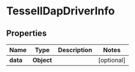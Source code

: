 

# TessellDapDriverInfo


## Properties

Name | Type | Description | Notes
------------ | ------------- | ------------- | -------------
**data** | **Object** |  |  [optional]




